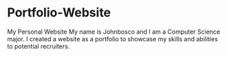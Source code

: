 # Portfolio-Website
My Personal Website
My name is Johnbosco and I am a Computer Science major. I created a website as a portfolio to showcase my skills and abilities to potential recruiters.
